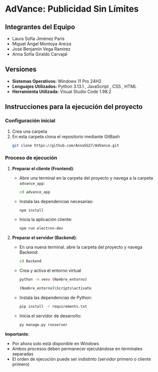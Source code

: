 # AdVance: Publicidad Sin Límites
## Integrantes del Equipo
 - Laura Sofía Jiménez París
 - Miguel Ángel Montoya Areiza
 - José Benjamín Vega Ramírez
 - Anna Sofía Giraldo Carvajal
## Versiones
 - **Sistemas Operativos:** Windows 11 Pro 24H2
 - **Lenguajes Utilizados:** Python 3.13.1 , JavaScript , CSS , HTML
 - **Herramienta Utilizada:** Visual Studio Code 1.98.2  
 
## Instrucciones para la ejecución del proyecto

### Configuración inicial
1. Crea una carpeta
2. En esta carpeta clona el repositorio mediante GitBash
   ```bash
   git clone https://github.com/AnnaSG27/AdVance.git
   ```

### Proceso de ejecución 

1. **Preparar el cliente (Frontend)**:
   - Abre una terminal en la carpeta del proyecto y navega a la carpeta `advance_app`:
     ```bash
     cd advance_app
     ```
   - Instala las dependencias necesarias:
     ```bash
     npm install
     ```
   - Inicia la aplicación cliente:
     ```bash
     npm run electron-dev
     ```

2. **Preparar el servidor (Backend)**:
   - En una nueva terminal. abre la carpeta del proyecto y navega Backend:
     ```bash
     cd Backend
     ```
   - Crea y activa el entorno virtual
     ```bash
     python -m venv (Nombre_entorno)
     ```
     ```bash
     (Nombre_entorno)\Scripts\activate
     ```
   - Instala las dependencias de Python:
     ```bash
     pip install -r requirements.txt
     ```
   - Inicia el servidor de desarrollo:
     ```bash
     py manage.py runserver
     ```

**Importante**:
- Por ahora solo está disponible en Windows
- Ambos procesos deben permanecer ejecutándose en terminales separadas
- El orden de ejecución puede ser indistinto (servidor primero o cliente primero)
